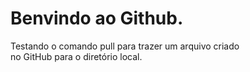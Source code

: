 # Benvindo ao Github.
Testando o comando pull para trazer um arquivo criado
<br>no GitHub para o diretório local.